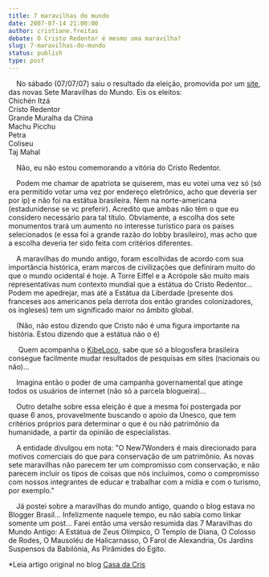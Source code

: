 ```yaml
---
title: 7 maravilhas do mundo
date: 2007-07-14 21:00:00
author: cristiane.freitas
debate: O Cristo Redentor é mesmo uma maravilha?
slug: 7-maravilhas-do-mundo
status: publish 
type: post
---
```


    No sábado (07/07/07) saiu o resultado da eleição, promovida por um [site](http://www.new7wonders.com/), das novas Sete Maravilhas do Mundo. Eis os eleitos:  
Chichén Itzá  
Cristo Redentor  
Grande Muralha da China  
Machu Picchu  
Petra  
Coliseu  
Taj Mahal  
  
    Não, eu não estou comemorando a vitória do Cristo Redentor.  
  
    Podem me chamar de apatriota se quiserem, mas eu votei uma vez só (só era permitido votar uma vez por endereço eletrônico, acho que deveria ser por ip) e não foi na estátua brasileira. Nem na norte-americana (estadunidense se vc preferir). Acredito que ambas não têm o que eu considero necessário para tal título. Obviamente, a escolha dos sete monumentos trará um aumento no interesse turístico para os países selecionados (e essa foi a grande razão do lobby brasileiro), mas acho que a escolha deveria ter sido feita com critérios diferentes.  
  
    A maravilhas do mundo antigo, foram escolhidas de acordo com sua importância histórica, eram marcos de civilizações que definiram muito do que o mundo ocidental é hoje. A Torre Eiffel e a Acrópole são muito mais representativas num contexto mundial que a estátua do Cristo Redentor... Podem me apedrejar, mas até a Estátua da Liberdade (presente dos franceses aos americanos pela derrota dos então grandes colonizadores, os ingleses) tem um significado maior no âmbito global.  
  
    (Não, não estou dizendo que Cristo não é uma figura importante na história. Estou dizendo que a estátua não o é)  
  
     Quem acompanha o [KibeLoco](http://www.kibeloco.com.br/), sabe que só a blogosfera brasileira consegue facilmente mudar resultados de pesquisas em sites (nacionais ou não)...   
  
    Imagina então o poder de uma campanha governamental que atinge todos os usuários de internet (não só a parcela blogueira)...  
  
    Outro detalhe sobre essa eleição é que a mesma foi postergada por quase 6 anos, provavelmente buscando o apoio da Unesco, que tem critérios próprios para determinar o que é ou não patrimônio da humanidade, a partir da opinião de especialistas.  
  
    A entidade divulgou em nota: "O New7Wonders é mais direcionado para motivos comerciais do que para conservação de um patrimônio. As novas sete maravilhas não parecem ter um compromisso com conservação, e não parecem incluir os tipos de coisas que nós incluímos, como o compromisso com nossos integrantes de educar e trabalhar com a mídia e com o turismo, por exemplo."  
  
  
    Já postei sobre a maravilhas do mundo antigo, quando o blog estava no Blogger Brasil... Infelizmente naquele tempo, eu não sabia como linkar somente um post... Farei então uma versão resumida das 7 Maravilhas do Mundo Antigo: A Estátua de Zeus Olímpico, O Templo de Diana, O Colosso de Rodes, O Mausoléu de Halicarnasso, O Farol de Alexandria, Os Jardins Suspensos da Babilónia, As Pirâmides do Egito.  
  
  
\*Leia artigo original no blog [Casa da Cris](http://casadacris.blogspot.com/2007/07/7-maravilhas-do-mundo.html)  

